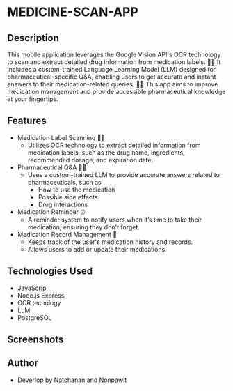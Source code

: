 # MEDICINE-SCAN-APP

## Description
This mobile application leverages the Google Vision API's OCR technology to scan and extract detailed drug information from medication labels. 🤖📱 It includes a custom-trained Language Learning Model (LLM) designed for pharmaceutical-specific 
Q&A, enabling users to get accurate and instant answers to their medication-related queries. 🧠💬 This app aims to improve medication management and provide accessible pharmaceutical knowledge at your fingertips.

## Features
- Medication Label Scanning 📄💊
    - Utilizes OCR technology to extract detailed information from medication labels, such as the drug name, ingredients, recommended dosage, and expiration date.
- Pharmaceutical Q&A 🧠💬
    - Uses a custom-trained LLM to provide accurate answers related to pharmaceuticals, such as
        - How to use the medication
        - Possible side effects
        - Drug interactions
- Medication Reminder ⏰
    -  A reminder system to notify users when it’s time to take their medication, ensuring they don't forget.
- Medication Record Management 💾 
    - Keeps track of the user's medication history and records.
    - Allows users to add or update their medications.

## Technologies Used
- JavaScrip
- Node.js Express
- OCR tecnology
- LLM
- PostgreSQL

## Screenshots
## Author
- Deverlop by Natchanan and Nonpawit 